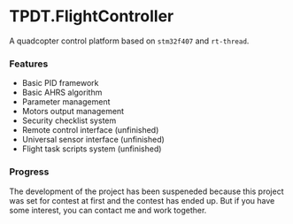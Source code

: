# TPDT.FlightController
A quadcopter control platform based on `stm32f407` and `rt-thread`.

### Features
* Basic PID framework
* Basic AHRS algorithm
* Parameter management
* Motors output management
* Security checklist system
* Remote control interface (unfinished)
* Universal sensor interface (unfinished)
* Flight task scripts system (unfinished)

### Progress
The development of the project has been suspeneded because this project was set for contest at first and the contest has ended up. But if you have some interest, you can contact me and work together.
